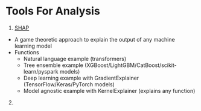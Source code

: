 # Tools For Analysis


1. [SHAP](https://github.com/slundberg/shap)
  - A game theoretic approach to explain the output of any machine learning model
  - Functions
    - Natural language example (transformers)
    - Tree ensemble example (XGBoost/LightGBM/CatBoost/scikit-learn/pyspark models)
    - Deep learning example with GradientExplainer (TensorFlow/Keras/PyTorch models)
    - Model agnostic example with KernelExplainer (explains any function)
2. 

